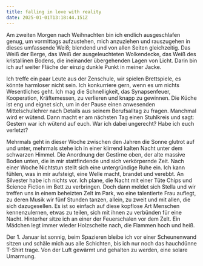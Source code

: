 ```yaml
---
title: falling in love with reality
date: 2025-01-01T13:18:44.151Z
---
```

Am zweiten Morgen nach Weihnachten bin ich endlich ausgeschlafen genug, um vormittags aufzustehen, mich anzuziehen und rauszugehen in dieses umfassende Weiß; blendend und von allen Seiten gleichzeitig. Das Weiß der Berge, das Weiß der ausgeleuchteten Wolkendecke, das Weiß des kristallinen Bodens, die ineinander übergehenden Lagen von Licht. Darin bin ich auf weiter Fläche der einzig dunkle Punkt in meiner Jacke.

Ich treffe ein paar Leute aus der Zenschule, wir spielen Brettspiele, es könnte harmloser nicht sein. Ich konkurriere gern, wenn es um nichts Wesentliches geht. Ich mag die Schnelligkeit, das Synapsenfeuer, Kooperation, Kräftemessen, zu verlieren und knapp zu gewinnen. Die Küche ist eng und eignet sich, um in der Pause einen anwesenden Mittelschullehrer nach Details aus seinem Berufsalltag zu fragen. Manchmal wird er wütend. Dann macht er am nächsten Tag einen Stuhlkreis und sagt: Gestern war ich wütend auf euch. War ich dabei ungerecht? Habe ich euch verletzt?

Mehrmals geht in dieser Woche zwischen den Jahren die Sonne glutrot auf und unter, mehrmals stehe ich in einer klirrend kalten Nacht unter dem schwarzen Himmel. Die Anordnung der Gestirne oben, der alte massive Boden unten, die in mir stattfindende und sich verkörpernde Zeit. Nach einer Woche Nichtstun stellt sich eine untergründige Ruhe ein. Ich kann fühlen, was in mir aufsteigt, eine Welle macht, brandet und verebbt. An Silvester habe ich nichts vor. Ich plane, die Nacht mit einer Tüte Chips und Science Fiction im Bett zu verbringen. Doch dann meldet sich Stella und wir treffen uns in einem beheizten Zelt im Park, wo eine talentierte Frau auflegt, zu deren Musik wir fünf Stunden tanzen, allein, zu zweit und mit allen, die sich dazugesellen. Es ist so einfach auf diese kopflose Art Menschen kennenzulernen, etwas zu teilen, sich mit ihnen zu verbünden für eine Nacht. Hinterher sitze ich an einer der Feuerschalen vor dem Zelt. Ein Mädchen legt immer wieder Holzscheite nach, die Flammen hoch und heiß.

Der 1. Januar ist sonnig, beim Spazieren bleibe ich vor einer Scheunenwand sitzen und schäle mich aus alle Schichten, bis ich nur noch das hauchdünne T-Shirt trage. Von der Luft gewärmt und gehalten zu werden, eine solare Umarmung.